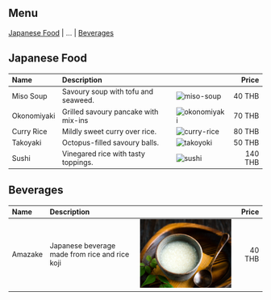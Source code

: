 ## Menu
[Japanese Food](#japanese-food) | ... | [Beverages](#beverages)


## Japanese Food

| Name         | Description                 |                                        |   Price |
|:-------------|:----------------------------|----------------------------------------|--------:|
| Miso Soup    | Savoury soup with tofu and seaweed.| ![miso-soup](images/miso-soup.png)     |  40 THB |
| Okonomiyaki  | Grilled savoury pancake with mix-ins| ![okonomiyaki](images/okonomiyaki.png) |  70 THB  |
 | Curry Rice   | Mildly sweet curry over rice.| ![curry-rice](images/curry-rice.png)   |  80 THB  |
| Takoyaki     |Octopus-filled savoury balls. | ![takoyoki](images/takoyaki.png)       |  50 THB  |
| Sushi | Vinegared rice with tasty toppings.| ![sushi](images/sushi.png)             | 140 THB  |


## Beverages

| Name        | Description                                   |                                |   Price |
|:------------|:----------------------------------------------|--------------------------------|--------:|
| Amazake     | Japanese beverage made from rice and rice koji| ![amazake](images/amazake.png) |  40 THB  |